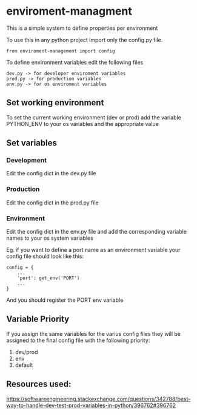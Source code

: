 # enviroment-managment
This is a simple system to define properties per environment

To use this in any python project import only the config.py file.

```
from enviroment-management import config
```

To define environment variables edit the following files

```
dev.py -> for developer enviroment variables
prod.py -> for production variables
env.py -> for os enviroment variables 
```

## Set working environment
To set the current working environment (dev or prod) add the variable PYTHON_ENV to your os variables and the appropriate value 

## Set variables

### Development
Edit the config dict in the dev.py file

### Production
Edit the config dict in the prod.py file

### Environment
Edit the config dict in the env.py file and add the corresponding variable names to your os system variables

Eg. if you want to define a port name as an environment variable your config file should look like this:

```
config = {
    ...
    'port': get_env('PORT')
    ...
}
```

And you should register the PORT env variable 
## Variable Priority

If you assign the same variables for the varius config files they will be assigned to the final config file with the following priority:
1) dev/prod
2) env
3) default
## Resources used: 

https://softwareengineering.stackexchange.com/questions/342788/best-way-to-handle-dev-test-prod-variables-in-python/396762#396762